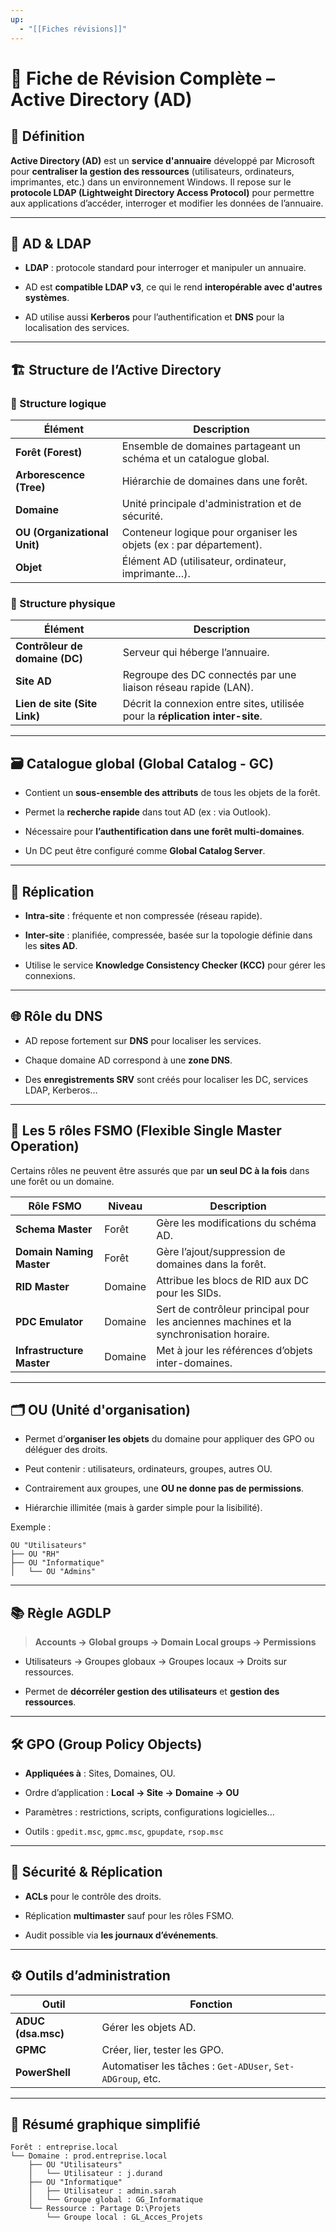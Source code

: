 ```yaml
---
up:
  - "[[Fiches révisions]]"
---
```

# 🧠 Fiche de Révision Complète – Active Directory (AD)

## 📌 Définition

**Active Directory (AD)** est un **service d'annuaire** développé par Microsoft pour **centraliser la gestion des ressources** (utilisateurs, ordinateurs, imprimantes, etc.) dans un environnement Windows. Il repose sur le **protocole LDAP (Lightweight Directory Access Protocol)** pour permettre aux applications d’accéder, interroger et modifier les données de l’annuaire.

---

## 📡 AD & LDAP

- **LDAP** : protocole standard pour interroger et manipuler un annuaire.
    
- AD est **compatible LDAP v3**, ce qui le rend **interopérable avec d'autres systèmes**.
    
- AD utilise aussi **Kerberos** pour l’authentification et **DNS** pour la localisation des services.
    

---

## 🏗️ Structure de l’Active Directory

### 🔷 Structure **logique**

|Élément|Description|
|---|---|
|**Forêt (Forest)**|Ensemble de domaines partageant un schéma et un catalogue global.|
|**Arborescence (Tree)**|Hiérarchie de domaines dans une forêt.|
|**Domaine**|Unité principale d'administration et de sécurité.|
|**OU (Organizational Unit)**|Conteneur logique pour organiser les objets (ex : par département).|
|**Objet**|Élément AD (utilisateur, ordinateur, imprimante…).|

### 🔶 Structure **physique**

|Élément|Description|
|---|---|
|**Contrôleur de domaine (DC)**|Serveur qui héberge l’annuaire.|
|**Site AD**|Regroupe des DC connectés par une liaison réseau rapide (LAN).|
|**Lien de site (Site Link)**|Décrit la connexion entre sites, utilisée pour la **réplication inter-site**.|

---

## 🗃️ Catalogue global (Global Catalog - GC)

- Contient un **sous-ensemble des attributs** de tous les objets de la forêt.
    
- Permet la **recherche rapide** dans tout AD (ex : via Outlook).
    
- Nécessaire pour **l’authentification dans une forêt multi-domaines**.
    
- Un DC peut être configuré comme **Global Catalog Server**.
    

---

## 🔁 Réplication

- **Intra-site** : fréquente et non compressée (réseau rapide).
    
- **Inter-site** : planifiée, compressée, basée sur la topologie définie dans les **sites AD**.
    
- Utilise le service **Knowledge Consistency Checker (KCC)** pour gérer les connexions.
    

---

## 🌐 Rôle du DNS

- AD repose fortement sur **DNS** pour localiser les services.
    
- Chaque domaine AD correspond à une **zone DNS**.
    
- Des **enregistrements SRV** sont créés pour localiser les DC, services LDAP, Kerberos…
    

---

## 🧩 Les 5 rôles FSMO (Flexible Single Master Operation)

Certains rôles ne peuvent être assurés que par **un seul DC à la fois** dans une forêt ou un domaine.

|Rôle FSMO|Niveau|Description|
|---|---|---|
|**Schema Master**|Forêt|Gère les modifications du schéma AD.|
|**Domain Naming Master**|Forêt|Gère l’ajout/suppression de domaines dans la forêt.|
|**RID Master**|Domaine|Attribue les blocs de RID aux DC pour les SIDs.|
|**PDC Emulator**|Domaine|Sert de contrôleur principal pour les anciennes machines et la synchronisation horaire.|
|**Infrastructure Master**|Domaine|Met à jour les références d’objets inter-domaines.|

---

## 🗂️ OU (Unité d'organisation)

- Permet d’**organiser les objets** du domaine pour appliquer des GPO ou déléguer des droits.
    
- Peut contenir : utilisateurs, ordinateurs, groupes, autres OU.
    
- Contrairement aux groupes, une **OU ne donne pas de permissions**.
    
- Hiérarchie illimitée (mais à garder simple pour la lisibilité).
    

Exemple :

```
OU "Utilisateurs"
├── OU "RH"
├── OU "Informatique"
│   └── OU "Admins"
```

---

## 📚 Règle AGDLP

> **Accounts → Global groups → Domain Local groups → Permissions**

- Utilisateurs → Groupes globaux → Groupes locaux → Droits sur ressources.
    
- Permet de **décorréler gestion des utilisateurs** et **gestion des ressources**.
    

---

## 🛠️ GPO (Group Policy Objects)

- **Appliquées à** : Sites, Domaines, OU.
    
- Ordre d’application : **Local → Site → Domaine → OU**
    
- Paramètres : restrictions, scripts, configurations logicielles...
    
- Outils : `gpedit.msc`, `gpmc.msc`, `gpupdate`, `rsop.msc`
    

---

## 🔐 Sécurité & Réplication

- **ACLs** pour le contrôle des droits.
    
- Réplication **multimaster** sauf pour les rôles FSMO.
    
- Audit possible via **les journaux d’événements**.
    

---

## ⚙️ Outils d’administration

|Outil|Fonction|
|---|---|
|**ADUC (dsa.msc)**|Gérer les objets AD.|
|**GPMC**|Créer, lier, tester les GPO.|
|**PowerShell**|Automatiser les tâches : `Get-ADUser`, `Set-ADGroup`, etc.|

---

## 🧠 Résumé graphique simplifié

```
Forêt : entreprise.local
└── Domaine : prod.entreprise.local
    ├── OU "Utilisateurs"
    │   └── Utilisateur : j.durand
    ├── OU "Informatique"
    │   ├── Utilisateur : admin.sarah
    │   └── Groupe global : GG_Informatique
    └── Ressource : Partage D:\Projets
        └── Groupe local : GL_Acces_Projets
```